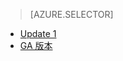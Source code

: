 > [AZURE.SELECTOR]
- [Update 1](../articles/storsimple/storsimple-virtual-device-u1.md)
- [GA 版本](../articles/storsimple/storsimple-virtual-device.md)


